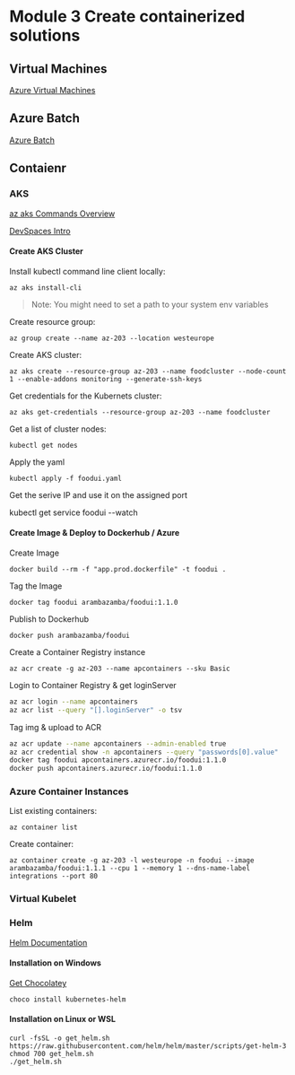 # Module 3 Create containerized solutions

## Virtual Machines

[Azure Virtual Machines](https://docs.microsoft.com/en-us/azure/virtual-machines/)

## Azure Batch

[Azure Batch](https://docs.microsoft.com/en-us/azure/batch/)

## Contaienr

### AKS

[az aks Commands Overview](https://docs.microsoft.com/en-us/cli/azure/aks?view=azure-cli-latest)

[DevSpaces Intro](https://docs.microsoft.com/en-us/azure/dev-spaces/quickstart-team-development)

#### Create AKS Cluster

Install kubectl command line client locally:

`az aks install-cli`

> Note: You might need to set a path to your system env variables

Create resource group:

`az group create --name az-203 --location westeurope`

Create AKS cluster:

`az aks create --resource-group az-203 --name foodcluster --node-count 1 --enable-addons monitoring --generate-ssh-keys`

Get credentials for the Kubernets cluster:

`az aks get-credentials --resource-group az-203 --name foodcluster`

Get a list of cluster nodes:

`kubectl get nodes`

Apply the yaml

`kubectl apply -f foodui.yaml`

Get the serive IP and use it on the assigned port

kubectl get service foodui --watch

#### Create Image & Deploy to Dockerhub / Azure

Create Image

`docker build --rm -f "app.prod.dockerfile" -t foodui .`

Tag the Image

`docker tag foodui arambazamba/foodui:1.1.0`

Publish to Dockerhub

`docker push arambazamba/foodui`

Create a Container Registry instance

`az acr create -g az-203 --name apcontainers --sku Basic`

Login to Container Registry & get loginServer

```bash
az acr login --name apcontainers
az acr list --query "[].loginServer" -o tsv
```

Tag img & upload to ACR

```bash
az acr update --name apcontainers --admin-enabled true
az acr credential show -n apcontainers --query "passwords[0].value"
docker tag foodui apcontainers.azurecr.io/foodui:1.1.0
docker push apcontainers.azurecr.io/foodui:1.1.0
```

### Azure Container Instances

List existing containers:

`az container list`

Create container:

`az container create -g az-203 -l westeurope -n foodui --image arambazamba/foodui:1.1.1 --cpu 1 --memory 1 --dns-name-label integrations --port 80`

### Virtual Kubelet

### Helm

[Helm Documentation](https://helm.sh/)

#### Installation on Windows

[Get Chocolatey](https://chocolatey.org/install)

`choco install kubernetes-helm`

#### Installation on Linux or WSL

```
curl -fsSL -o get_helm.sh https://raw.githubusercontent.com/helm/helm/master/scripts/get-helm-3
chmod 700 get_helm.sh
./get_helm.sh
```

